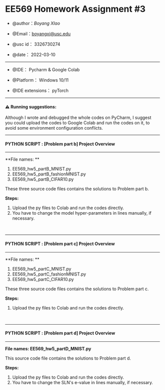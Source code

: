   

# EE569 Homework Assignment #3

  

  

* @author：*Boyang XIao*

  

* @Email：[boyangxi@usc.edu](boyangxi@usc.edu)

  

* @usc id： 3326730274

  

* @date： 2022-03-10

  

***

  

* @IDE： Pycharm & Google Colab

  

* @Platform： Windows 10/11

  

* @IDE extensions： pyTorch

  

***

  

  

#### :warning: Running suggestions:

Although I wrote and debugged the whole codes on PyCharm, I suggest you could upload the codes to Google Colab and run the codes on it, to avoid some environment configuration conflicts.
<br>

  

---

  

#### PYTHON SCRIPT : [Problem part b] Project Overview

  

---

  

**File names: **
<ol>
<li>EE569_hw5_partB_MNIST.py</li>
<li>EE569_hw5_partB_fashionMNIST.py</li>
<li>EE569_hw5_partB_CIFAR10.py</li>
</ol>

  

  

These three source code files contains the solutions to Problem part b.

  

  

**Steps:**

  

<ol>

<li>Upload the py files to Colab and run the codes directly.</li>

<li>You have to change the model hyper-parameters in lines manually, if necessary.</li>

</ol>

<br>

  

---

  
  


#### PYTHON SCRIPT : [Problem part c] Project Overview

  

---

  

**File names: **
<ol>
<li>EE569_hw5_partC_MNIST.py</li>
<li>EE569_hw5_partC_fashionMNIST.py</li>
<li>EE569_hw5_partC_CIFAR10.py</li>
</ol>

  

  

These three source code files contains the solutions to Problem part c.

  

  

**Steps:**

  

<ol>

<li>Upload the py files to Colab and run the codes directly.</li>

</ol>

<br>

 
---

  
  


#### PYTHON SCRIPT : [Problem part d] Project Overview

  

---

  

**File names: EE569_hw5_partD_MNIST.py</li>**


  

  

This source code file contains the solutions to Problem part d.

  

  

**Steps:**

  

<ol>

<li>Upload the py files to Colab and run the codes directly.</li>

<li>You have to change the SLN's e-value in lines manually, if necessary.</li>

</ol>
